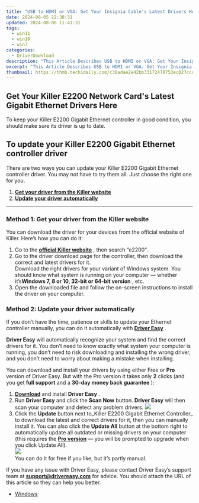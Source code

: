 ```yaml
---
title: "USB to HDMI or VGA: Get Your Insignia Cable's Latest Drivers Here!"
date: 2024-08-05 22:38:31
updated: 2024-08-06 11:41:31
tags:
  - win11
  - win10
  - win7
categories:
  - DriverDownload
description: "This Article Describes USB to HDMI or VGA: Get Your Insignia Cable's Latest Drivers Here!"
excerpt: "This Article Describes USB to HDMI or VGA: Get Your Insignia Cable's Latest Drivers Here!"
thumbnail: https://thmb.techidaily.com/c38adae2e42bb33172470753ec027ccdb4d1aafb812ed418ac2e91f37424af9f.jpg
---
```


## Get Your Killer E2200 Network Card's Latest Gigabit Ethernet Drivers Here

To keep your Killer E2200 Gigabit Ethernet controller in good condition, you should make sure its driver is up to date.

## To update your Killer E2200 Gigabit Ethernet controller driver

 There are two ways you can update your Killer E2200 Gigabit Ethernet controller driver. You may not have to try them all. Just choose the right one for you.

1. [**Get your driver from the Killer website**](https://tools.techidaily.com/drivereasy/download/)
2. [**Update your driver automatically**](https://tools.techidaily.com/drivereasy/download/)

---

### Method 1: Get your driver from the Killer website

 You can download the driver for your devices from the official website of Killer. Here’s how you can do it:

1. Go to the **[official Killer website](https://www.killernetworking.com/)**  , then search “e2200”.
2. Go to the driver download page for the controller, then download the correct and latest drivers for it.  
 Download the right drivers for your variant of Windows system. You should know what system is running on your computer — whether it’s**Windows 7, 8 or 10, 32-bit or 64-bit version** , etc.
3. Open the downloaded file and follow the on-screen instructions to install the driver on your computer.

### Method 2: Update your driver automatically

 If you don’t have the time, patience or skills to update your Ethernet controller manually, you can do it automatically with [**Driver Easy**](https://tools.techidaily.com/drivereasy/download/) .

**Driver Easy**  will automatically recognize your system and find the correct drivers for it. You don’t need to know exactly what system your computer is running, you don’t need to risk downloading and installing the wrong driver, and you don’t need to worry about making a mistake when installing.

 You can download and install your drivers by using either Free or **Pro**  version of Driver Easy. But with the Pro version it takes only **2**  clicks (and you get **full support** and a **30-day money back guarantee** ):

1. [**Download**](https://tools.techidaily.com/drivereasy/download/) and install **Driver Easy** .
2. Run **Driver Easy** and click the **Scan Now** button. **Driver Easy**  will then scan your computer and detect any problem drivers. ![](https://images.drivereasy.com/wp-content/uploads/2018/08/img_5b7e74534ce8f.jpg)
3. Click the **Update**  button next to_Killer E2200 Gigabit Ethernet Controller_ to download the latest and correct drivers for it, then you can manually install it. You can also click the **Update All**  button at the bottom right to automatically update all outdated or missing drivers on your computer (this requires the **[Pro version](https://tools.techidaily.com/drivereasy/download/)**  — you will be prompted to upgrade when you click Update All).  
![](https://images.drivereasy.com/wp-content/uploads/2018/08/img_5b7fcf8b81417.jpg)  
 You can do it for free if you like, but it’s partly manual.

 If you have any issue with Driver Easy, please contact Driver Easy’s support team at **[support@drivereasy.com](https://tools.techidaily.com/drivereasy/download/)**  for advice. You should attach the URL of this article so they can help you better.

* [Windows](https://tools.techidaily.com/drivereasy/download/)

<ins class="adsbygoogle"
     style="display:block"
     data-ad-format="autorelaxed"
     data-ad-client="ca-pub-7571918770474297"
     data-ad-slot="1223367746"></ins>



<ins class="adsbygoogle"
     style="display:block"
     data-ad-client="ca-pub-7571918770474297"
     data-ad-slot="8358498916"
     data-ad-format="auto"
     data-full-width-responsive="true"></ins>
